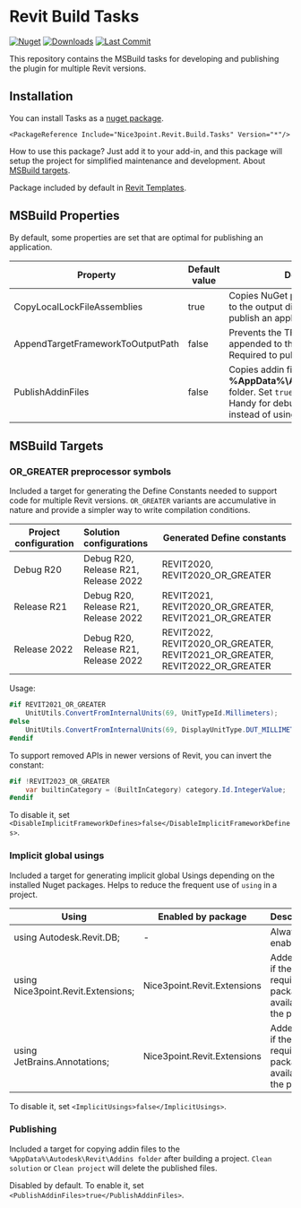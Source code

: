 # Revit Build Tasks

[![Nuget](https://img.shields.io/nuget/vpre/Nice3point.Revit.Build.Tasks?style=for-the-badge)](https://www.nuget.org/packages/Nice3point.Revit.Build.Tasks)
[![Downloads](https://img.shields.io/nuget/dt/Nice3point.Revit.Build.Tasks?style=for-the-badge)](https://www.nuget.org/packages/Nice3point.Revit.Build.Tasks)
[![Last Commit](https://img.shields.io/github/last-commit/Nice3point/Revit.Build.Tasks/develop?style=for-the-badge)](https://github.com/Nice3point/Revit.Build.Tasks/commits/main)

This repository contains the MSBuild tasks for developing and publishing the plugin for multiple Revit versions.

## Installation

You can install Tasks as a [nuget package](https://www.nuget.org/packages/Nice3point.Revit.Build.Tasks).

```text
<PackageReference Include="Nice3point.Revit.Build.Tasks" Version="*"/>
```

How to use this package? Just add it to your add-in, and this package will setup the project for simplified maintenance and development.
About [MSBuild targets](https://learn.microsoft.com/en-us/visualstudio/msbuild/customize-your-build]).

Package included by default in [Revit Templates](https://github.com/Nice3point/RevitTemplates).

## MSBuild Properties

By default, some properties are set that are optimal for publishing an application.

| Property                          | Default value | Description                                                                                                                                                            |
|-----------------------------------|---------------|------------------------------------------------------------------------------------------------------------------------------------------------------------------------|
| CopyLocalLockFileAssemblies       | true          | Copies NuGet package dependencies to the output directory. Required to publish an application                                                                          |
| AppendTargetFrameworkToOutputPath | false         | Prevents the TFM from being appended to the output path. Required to publish an application                                                                            |
| PublishAddinFiles                 | false         | Copies addin files to the **%AppData%\Autodesk\Revit\Addins** folder. Set `true` to enable copying. Handy for debugging the application instead of using AddinManager. |

## MSBuild Targets

### OR_GREATER preprocessor symbols

Included a target for generating the Define Constants needed to support code for multiple Revit versions.
`OR_GREATER` variants are accumulative in nature and provide a simpler way to write compilation conditions.

| Project configuration | Solution configurations              | Generated Define constants                                                  |
|-----------------------|:-------------------------------------|-----------------------------------------------------------------------------|
| Debug R20             | Debug R20, Release R21, Release 2022 | REVIT2020, REVIT2020_OR_GREATER                                             |
| Release R21           | Debug R20, Release R21, Release 2022 | REVIT2021, REVIT2020_OR_GREATER, REVIT2021_OR_GREATER                       |
| Release 2022          | Debug R20, Release R21, Release 2022 | REVIT2022, REVIT2020_OR_GREATER, REVIT2021_OR_GREATER, REVIT2022_OR_GREATER |

Usage:

```C#
#if REVIT2021_OR_GREATER
    UnitUtils.ConvertFromInternalUnits(69, UnitTypeId.Millimeters);
#else
    UnitUtils.ConvertFromInternalUnits(69, DisplayUnitType.DUT_MILLIMETERS);
#endif
```

To support removed APIs in newer versions of Revit, you can invert the constant:

```C#
#if !REVIT2023_OR_GREATER
    var builtinCategory = (BuiltInCategory) category.Id.IntegerValue;
#endif
```

To disable it, set `<DisableImplicitFrameworkDefines>false</DisableImplicitFrameworkDefines>`.

### Implicit global usings

Included a target for generating implicit global Usings depending on the installed Nuget packages. Helps to reduce the frequent use of `using` in a project.

| Using                              | Enabled by package          | Description                                                    |
|------------------------------------|-----------------------------|----------------------------------------------------------------|
| using Autodesk.Revit.DB;           | -                           | Always enabled                                                 |
| using Nice3point.Revit.Extensions; | Nice3point.Revit.Extensions | Added only if the required package is available in the project |
| using JetBrains.Annotations;       | Nice3point.Revit.Extensions | Added only if the required package is available in the project |

To disable it, set `<ImplicitUsings>false</ImplicitUsings>`.

### Publishing

Included a target for copying addin files to the `%AppData%\Autodesk\Revit\Addins folder` after building a project.
`Clean solution` or `Clean project` will delete the published files.

Disabled by default. To enable it, set `<PublishAddinFiles>true</PublishAddinFiles>`.